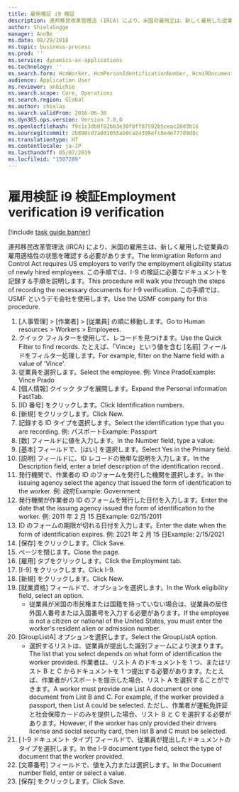 ```yaml
---
title: 雇用検証 i9 検証
description: 連邦移民改革管理法 (IRCA) により、米国の雇用主は、新しく雇用した従業員の雇用適格性の状態を確認する必要があります。
author: ShielaSogge
manager: AnnBe
ms.date: 08/29/2018
ms.topic: business-process
ms.prod: ''
ms.service: dynamics-ax-applications
ms.technology: ''
ms.search.form: HcmWorker, HcmPersonIdentificationNumber, Hcmi9Document
audience: Application User
ms.reviewer: anbichse
ms.search.scope: Core, Operations
ms.search.region: Global
ms.author: shielas
ms.search.validFrom: 2016-06-30
ms.dyn365.ops.version: Version 7.0.0
ms.openlocfilehash: f9c1c3db0f82bb3e30f0ff87592b5ceac20d3b16
ms.sourcegitcommit: 2b890cd7a801055ab0ca24398efc8e4e777d4d8c
ms.translationtype: HT
ms.contentlocale: ja-JP
ms.lasthandoff: 05/07/2019
ms.locfileid: "1507289"
---
```

# <a name="employment-verification-i9-verification"></a><span data-ttu-id="9ec9c-103">雇用検証 i9 検証</span><span class="sxs-lookup"><span data-stu-id="9ec9c-103">Employment verification i9 verification</span></span>

[!include [task guide banner](../../../includes/task-guide-banner.md)]

<span data-ttu-id="9ec9c-104">連邦移民改革管理法 (IRCA) により、米国の雇用主は、新しく雇用した従業員の雇用適格性の状態を確認する必要があります。</span><span class="sxs-lookup"><span data-stu-id="9ec9c-104">The Immigration Reform and Control Act requires US employers to verify the employment eligibility status of newly hired employees.</span></span> <span data-ttu-id="9ec9c-105">この手順では、I-9 の検証に必要なドキュメントを記録する手順を説明します。</span><span class="sxs-lookup"><span data-stu-id="9ec9c-105">This procedure will walk you through the steps of recording the necessary documents for I-9 verification.</span></span> <span data-ttu-id="9ec9c-106">この手順では、USMF というデモ会社を使用します。</span><span class="sxs-lookup"><span data-stu-id="9ec9c-106">Use the USMF company for this procedure.</span></span>

1. <span data-ttu-id="9ec9c-107">[人事管理] > [作業者] > [従業員] の順に移動します。</span><span class="sxs-lookup"><span data-stu-id="9ec9c-107">Go to Human resources > Workers > Employees.</span></span>
2. <span data-ttu-id="9ec9c-108">クイック フィルターを使用して、レコードを見つけます。</span><span class="sxs-lookup"><span data-stu-id="9ec9c-108">Use the Quick Filter to find records.</span></span> <span data-ttu-id="9ec9c-109">たとえば、「Vince」という値を含む [名前] フィールドをフィルター処理します。</span><span class="sxs-lookup"><span data-stu-id="9ec9c-109">For example, filter on the Name field with a value of 'Vince'.</span></span>
3. <span data-ttu-id="9ec9c-110">従業員を選択します。</span><span class="sxs-lookup"><span data-stu-id="9ec9c-110">Select the employee.</span></span> <span data-ttu-id="9ec9c-111">例: Vince Prado</span><span class="sxs-lookup"><span data-stu-id="9ec9c-111">Example: Vince Prado</span></span>
4. <span data-ttu-id="9ec9c-112">[個人情報] クイック タブを展開します。</span><span class="sxs-lookup"><span data-stu-id="9ec9c-112">Expand the Personal information FastTab.</span></span>
5. <span data-ttu-id="9ec9c-113">[ID 番号] をクリックします。</span><span class="sxs-lookup"><span data-stu-id="9ec9c-113">Click Identification numbers.</span></span>
6. <span data-ttu-id="9ec9c-114">[新規] をクリックします。</span><span class="sxs-lookup"><span data-stu-id="9ec9c-114">Click New.</span></span>
7. <span data-ttu-id="9ec9c-115">記録する ID タイプを選択します。</span><span class="sxs-lookup"><span data-stu-id="9ec9c-115">Select the identification type that you are recording.</span></span> <span data-ttu-id="9ec9c-116">例: パスポート</span><span class="sxs-lookup"><span data-stu-id="9ec9c-116">Example: Passport</span></span>
8. <span data-ttu-id="9ec9c-117">[数] フィールドに値を入力します。</span><span class="sxs-lookup"><span data-stu-id="9ec9c-117">In the Number field, type a value.</span></span>
9. <span data-ttu-id="9ec9c-118">[基本] フィールドで、[はい] を選択します。</span><span class="sxs-lookup"><span data-stu-id="9ec9c-118">Select Yes in the Primary field.</span></span>
10. <span data-ttu-id="9ec9c-119">[説明] フィールドに、ID レコードの簡単な説明を入力します。</span><span class="sxs-lookup"><span data-stu-id="9ec9c-119">In the Description field, enter a brief description of the identification record..</span></span>
11. <span data-ttu-id="9ec9c-120">発行機関で、作業者の ID のフォームを発行した機関を選択します。</span><span class="sxs-lookup"><span data-stu-id="9ec9c-120">In the issuing agency select the agency that issued the form of identification to the worker.</span></span> <span data-ttu-id="9ec9c-121">例: 政府</span><span class="sxs-lookup"><span data-stu-id="9ec9c-121">Example: Government</span></span>
12. <span data-ttu-id="9ec9c-122">発行機関が作業者の ID のフォームを発行した日付を入力します。</span><span class="sxs-lookup"><span data-stu-id="9ec9c-122">Enter the date that the issuing agency issued the form of identification to the worker.</span></span> <span data-ttu-id="9ec9c-123">例: 2011 年 2 月 15 日</span><span class="sxs-lookup"><span data-stu-id="9ec9c-123">Example: 02/15/2011</span></span>
13. <span data-ttu-id="9ec9c-124">ID のフォームの期限が切れる日付を入力します。</span><span class="sxs-lookup"><span data-stu-id="9ec9c-124">Enter the date when the form of identification expires.</span></span> <span data-ttu-id="9ec9c-125">例: 2021 年 2 月 15 日</span><span class="sxs-lookup"><span data-stu-id="9ec9c-125">Example: 2/15/2021</span></span>
14. <span data-ttu-id="9ec9c-126">[保存] をクリックします。</span><span class="sxs-lookup"><span data-stu-id="9ec9c-126">Click Save.</span></span>
15. <span data-ttu-id="9ec9c-127">ページを閉じます。</span><span class="sxs-lookup"><span data-stu-id="9ec9c-127">Close the page.</span></span>
16. <span data-ttu-id="9ec9c-128">[雇用] タブをクリックします。</span><span class="sxs-lookup"><span data-stu-id="9ec9c-128">Click the Employment tab.</span></span>
17. <span data-ttu-id="9ec9c-129">[I-9] をクリックします。</span><span class="sxs-lookup"><span data-stu-id="9ec9c-129">Click I-9.</span></span>
18. <span data-ttu-id="9ec9c-130">[新規] をクリックします。</span><span class="sxs-lookup"><span data-stu-id="9ec9c-130">Click New.</span></span>
19. <span data-ttu-id="9ec9c-131">[就業資格] フィールドで、オプションを選択します。</span><span class="sxs-lookup"><span data-stu-id="9ec9c-131">In the Work eligibility field, select an option.</span></span>
    * <span data-ttu-id="9ec9c-132">従業員が米国の市民権または国籍を持っていない場合は、従業員の居住外国人番号または入国番号を入力する必要があります。</span><span class="sxs-lookup"><span data-stu-id="9ec9c-132">If the employee is not a citizen or national of the United States, you must enter the worker's resident alien or admission number.</span></span>  
20. <span data-ttu-id="9ec9c-133">[GroupListA] オプションを選択します。</span><span class="sxs-lookup"><span data-stu-id="9ec9c-133">Select the GroupListA option.</span></span>
    * <span data-ttu-id="9ec9c-134">選択するリストは、従業員が提出した識別フォームにより決まります。</span><span class="sxs-lookup"><span data-stu-id="9ec9c-134">The list that you select depends on what form of identification the worker provided.</span></span> <span data-ttu-id="9ec9c-135">作業者は、リスト A のドキュメントを 1 つ、またはリスト B と C からドキュメントを 1 つ提出する必要があります。たとえば、作業者がパスポートを提示した場合、リスト A を選択することができます。</span><span class="sxs-lookup"><span data-stu-id="9ec9c-135">A worker must provide one List A document or one document from List B and C. For example, if the worker provided a passport, then List A could be selected.</span></span> <span data-ttu-id="9ec9c-136">ただし、作業者が運転免許証と社会保障カードのみを提供した場合、リスト B と C を選択する必要があります。</span><span class="sxs-lookup"><span data-stu-id="9ec9c-136">However, if the worker has only provided their drivers license and social security card, then list B and C must be selected.</span></span>  
21. <span data-ttu-id="9ec9c-137">[ I-9 ドキュメント タイプ] フィールドで、従業員が提出したドキュメントのタイプを選択します。</span><span class="sxs-lookup"><span data-stu-id="9ec9c-137">In the I-9 document type field, select the type of document that the worker provided.</span></span>
22. <span data-ttu-id="9ec9c-138">[文章番号] フィールドで、値を入力または選択します。</span><span class="sxs-lookup"><span data-stu-id="9ec9c-138">In the Document number field, enter or select a value.</span></span>
23. <span data-ttu-id="9ec9c-139">[保存] をクリックします。</span><span class="sxs-lookup"><span data-stu-id="9ec9c-139">Click Save.</span></span>

